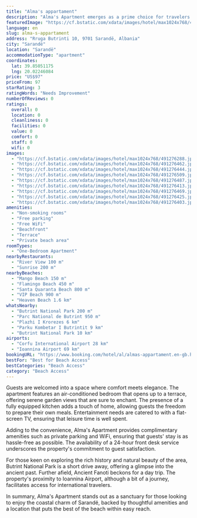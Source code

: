 ```yaml
---
title: "Alma's appartament"
description: "Alma's Apartment emerges as a prime choice for travelers seeking the perfect blend of convenience and serenity in Sarandë."
featuredImage: "https://cf.bstatic.com/xdata/images/hotel/max1024x768/491276288.jpg?k=a1bf2f539d5b2b47ac2007727d01701d8e0b5192e3c878212e0f1be84cfa11d7&o=&hp=1"
language: en
slug: alma-s-appartament
address: "Rruga Butrinti 10, 9701 Sarandë, Albania"
city: "Sarandë"
location: "Sarandë"
accommodationType: "apartment"
coordinates:
  lat: 39.85051175
  lng: 20.02246084
price: "US$97"
priceFrom: 97
starRating: 3
ratingWords: "Needs Improvement"
numberOfReviews: 0
ratings:
  overall: 0
  location: 0
  cleanliness: 0
  facilities: 0
  value: 0
  comfort: 0
  staff: 0
  wifi: 0
images:
  - "https://cf.bstatic.com/xdata/images/hotel/max1024x768/491276288.jpg?k=a1bf2f539d5b2b47ac2007727d01701d8e0b5192e3c878212e0f1be84cfa11d7&o=&hp=1"
  - "https://cf.bstatic.com/xdata/images/hotel/max1024x768/491276462.jpg?k=bc9becac18de6449415bb7191fc1a90e22fdb5d27a3a6073719a266dc56719bf&o=&hp=1"
  - "https://cf.bstatic.com/xdata/images/hotel/max1024x768/491276444.jpg?k=6923971388976ab4e3e30cd6af072c177cb2fe251decbfc1421130d6c7747e06&o=&hp=1"
  - "https://cf.bstatic.com/xdata/images/hotel/max1024x768/491276509.jpg?k=f73515c1d75c28ce73c9d7b52da964ecce714ec3a185586c6c7d9cdb95cb0405&o=&hp=1"
  - "https://cf.bstatic.com/xdata/images/hotel/max1024x768/491276487.jpg?k=e8e8e2080c8abc2e85c0ad32d70186578cf95d416211a18b41bf7c1dd01ba721&o=&hp=1"
  - "https://cf.bstatic.com/xdata/images/hotel/max1024x768/491276413.jpg?k=fa2a58024218a470bf15592f1f6dea08a574784a036dd520f6065aaf576f7ff2&o=&hp=1"
  - "https://cf.bstatic.com/xdata/images/hotel/max1024x768/491276469.jpg?k=6445fc81ffdf5a9982fe81a1d57d43d5d1f3098fdc9c99e7b9dcf20ff1c5812a&o=&hp=1"
  - "https://cf.bstatic.com/xdata/images/hotel/max1024x768/491276425.jpg?k=1999005506f1434493d56b1afd7a726aafe8c93b9ef91d466bab81a58ee1b528&o=&hp=1"
  - "https://cf.bstatic.com/xdata/images/hotel/max1024x768/491276403.jpg?k=6992b62a90a09f85f607fc531f4fe622221bdbd8fc337d27b1da07eb8bf14dcd&o=&hp=1"
amenities:
  - "Non-smoking rooms"
  - "Free parking"
  - "Free WiFi"
  - "Beachfront"
  - "Terrace"
  - "Private beach area"
roomTypes:
  - "One-Bedroom Apartment"
nearbyRestaurants:
  - "River View 100 m"
  - "Sunrise 200 m"
nearbyBeaches:
  - "Mango Beach 150 m"
  - "Flamingo Beach 450 m"
  - "Santa Quaranta Beach 800 m"
  - "VIP Beach 900 m"
  - "Heaven Beach 1.6 km"
whatsNearby:
  - "Butrint National Park 200 m"
  - "Parc National de Butrint 950 m"
  - "Plazhi I Krorezes 6 km"
  - "Parku Kombetar I Butrintit 9 km"
  - "Butrint National Park 10 km"
airports:
  - "Corfu International Airport 28 km"
  - "Ioannina Airport 69 km"
bookingURL: "https://www.booking.com/hotel/al/almas-appartament.en-gb.html?aid=8035640"
bestFor: "Best for Beach Access"
bestCategories: "Beach Access"
category: "Beach Access"
---
```


Guests are welcomed into a space where comfort meets elegance. The apartment features an air-conditioned bedroom that opens up to a terrace, offering serene garden views that are sure to enchant. The presence of a fully equipped kitchen adds a touch of home, allowing guests the freedom to prepare their own meals. Entertainment needs are catered to with a flat-screen TV, ensuring that leisure time is well spent.

Adding to the convenience, Alma's Apartment provides complimentary amenities such as private parking and WiFi, ensuring that guests' stay is as hassle-free as possible. The availability of a 24-hour front desk service underscores the property's commitment to guest satisfaction.

For those keen on exploring the rich history and natural beauty of the area, Butrint National Park is a short drive away, offering a glimpse into the ancient past. Further afield, Ancient Fanoti beckons for a day trip. The property's proximity to Ioannina Airport, although a bit of a journey, facilitates access for international travelers.

In summary, Alma's Apartment stands out as a sanctuary for those looking to enjoy the coastal charm of Sarandë, backed by thoughtful amenities and a location that puts the best of the beach within easy reach.